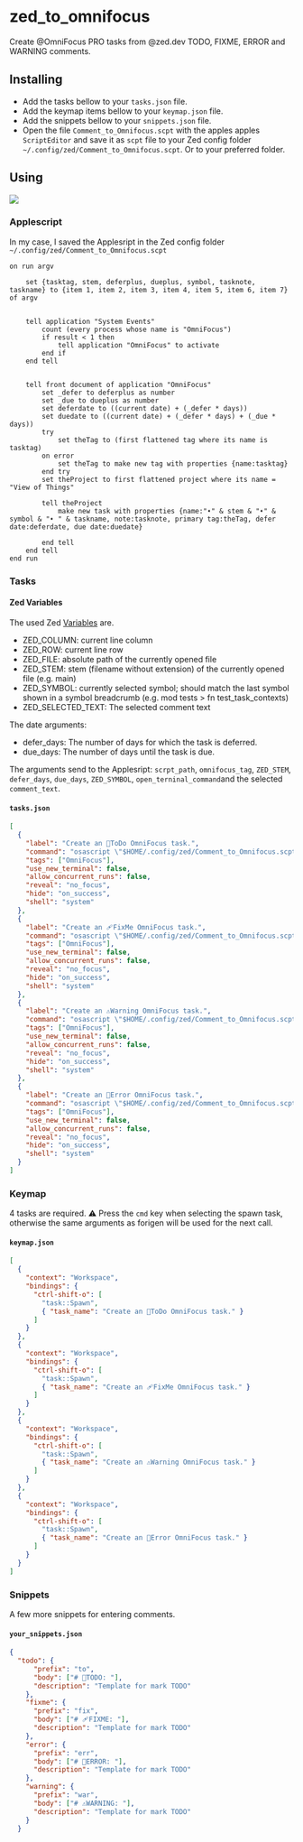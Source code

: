 # zed_to_omnifocus

Create @OmniFocus PRO tasks from @zed.dev TODO, FIXME, ERROR and WARNING comments.



## Installing

- Add the tasks bellow to your `tasks.json` file.
- Add the keymap items bellow to your `keymap.json` file.
- Add the snippets bellow to your `snippets.json` file.
- Open the file `Comment_to_Omnifocus.scpt` with the apples apples `ScriptEditor` and save it as `scpt` file to your Zed config folder  `~/.config/zed/Comment_to_Omnifocus.scpt`. Or to your preferred folder.


## Using

![](https://github.com/Fulnir/zed_to_omnifocus/blob/main/zed_to_omnifocus.png)

### Applescript

In my case, I saved the Applesript in the Zed config folder `~/.config/zed/Comment_to_Omnifocus.scpt`


```applescript
on run argv

	set {tasktag, stem, deferplus, dueplus, symbol, tasknote, taskname} to {item 1, item 2, item 3, item 4, item 5, item 6, item 7} of argv


	tell application "System Events"
		count (every process whose name is "OmniFocus")
		if result < 1 then
			tell application "OmniFocus" to activate
		end if
	end tell


	tell front document of application "OmniFocus"
		set _defer to deferplus as number
		set _due to dueplus as number
		set deferdate to ((current date) + (_defer * days))
		set duedate to ((current date) + (_defer * days) + (_due * days))
		try
			set theTag to (first flattened tag where its name is tasktag)
		on error
			set theTag to make new tag with properties {name:tasktag}
		end try
		set theProject to first flattened project where its name = "View of Things"

		tell theProject
			make new task with properties {name:"➧" & stem & "➧" & symbol & "➧ " & taskname, note:tasknote, primary tag:theTag, defer date:deferdate, due date:duedate}

		end tell
	end tell
end run
```

### Tasks

#### Zed Variables

The used Zed [Variables](https://zed.dev/docs/tasks#variables) are.
- ZED_COLUMN: current line column
- ZED_ROW: current line row
- ZED_FILE: absolute path of the currently opened file
- ZED_STEM: stem (filename without extension) of the currently opened file (e.g. main)
- ZED_SYMBOL: currently selected symbol; should match the last symbol shown in a symbol breadcrumb (e.g. mod tests > fn test_task_contexts)
- ZED_SELECTED_TEXT: The selected comment text

The date arguments:
- defer_days: The number of days for which the task is deferred.
- due_days: The number of days until the task is due.

The arguments send to the Applesript: `scrpt_path`, `omnifocus_tag`, `ZED_STEM`, `defer_days`, `due_days`, `ZED_SYMBOL`, `open_terninal_command`and the selected `comment_text`.

#### `tasks.json`

```json
[
  {
    "label": "Create an 📒ToDo OmniFocus task.",
    "command": "osascript \"$HOME/.config/zed/Comment_to_Omnifocus.scpt\"  \"📒Todo\"  \"$ZED_STEM\"  \"90\" \"180\" \"$ZED_SYMBOL\" \"zed $ZED_FILE:$ZED_COLUMN:$ZED_ROW\"  \"📒 $ZED_SELECTED_TEXT\"  ",
    "tags": ["OmniFocus"],
    "use_new_terminal": false,
    "allow_concurrent_runs": false,
    "reveal": "no_focus",
    "hide": "on_success",
    "shell": "system"
  },
  {
    "label": "Create an 🩹FixMe OmniFocus task.",
    "command": "osascript \"$HOME/.config/zed/Comment_to_Omnifocus.scpt\"  \"🩹FixMe\"  \"$ZED_STEM\"  \"7\" \"30\"  \"$ZED_SYMBOL\"  \"zed $ZED_FILE:$ZED_COLUMN:$ZED_ROW\"  \"🩹 $ZED_SELECTED_TEXT\"  ",
    "tags": ["OmniFocus"],
    "use_new_terminal": false,
    "allow_concurrent_runs": false,
    "reveal": "no_focus",
    "hide": "on_success",
    "shell": "system"
  },
  {
    "label": "Create an ⚠️Warning OmniFocus task.",
    "command": "osascript \"$HOME/.config/zed/Comment_to_Omnifocus.scpt\"  \"⚠️Warning\"  \"$ZED_STEM\"  \"30\" \"90\"  \"$ZED_SYMBOL\"  \"zed $ZED_FILE:$ZED_COLUMN:$ZED_ROW\"  \"⚠️ $ZED_SELECTED_TEXT\"  ",
    "tags": ["OmniFocus"],
    "use_new_terminal": false,
    "allow_concurrent_runs": false,
    "reveal": "no_focus",
    "hide": "on_success",
    "shell": "system"
  },
  {
    "label": "Create an 🛑Error OmniFocus task.",
    "command": "osascript \"$HOME/.config/zed/Comment_to_Omnifocus.scpt\"  \"🛑Error\"  \"$ZED_STEM\"  \"7\" \"90\"  \"$ZED_SYMBOL\"  \"zed $ZED_FILE:$ZED_COLUMN:$ZED_ROW\"  \"🛑 $ZED_SELECTED_TEXT\"  ",
    "tags": ["OmniFocus"],
    "use_new_terminal": false,
    "allow_concurrent_runs": false,
    "reveal": "no_focus",
    "hide": "on_success",
    "shell": "system"
  }
]
```

### Keymap

4 tasks are required. ⚠️ Press the `cmd` key when selecting the spawn task, otherwise the same arguments as forigen will be used for the next call.

#### `keymap.json`

```json
[
  {
    "context": "Workspace",
    "bindings": {
      "ctrl-shift-o": [
        "task::Spawn",
        { "task_name": "Create an 📒ToDo OmniFocus task." }
      ]
    }
  },
  {
    "context": "Workspace",
    "bindings": {
      "ctrl-shift-o": [
        "task::Spawn",
        { "task_name": "Create an 🩹FixMe OmniFocus task." }
      ]
    }
  },
  {
    "context": "Workspace",
    "bindings": {
      "ctrl-shift-o": [
        "task::Spawn",
        { "task_name": "Create an ⚠️Warning OmniFocus task." }
      ]
    }
  },
  {
    "context": "Workspace",
    "bindings": {
      "ctrl-shift-o": [
        "task::Spawn",
        { "task_name": "Create an 🛑Error OmniFocus task." }
      ]
    }
  }
]
```

### Snippets

A few more snippets for entering comments.

#### `your_snippets.json`

```json
{
  "todo": {
      "prefix": "to",
      "body": ["# 📒TODO: "],
      "description": "Template for mark TODO"
    },
    "fixme": {
      "prefix": "fix",
      "body": ["# 🩹FIXME: "],
      "description": "Template for mark TODO"
    },
    "error": {
      "prefix": "err",
      "body": ["# 🛑ERROR: "],
      "description": "Template for mark TODO"
    },
    "warning": {
      "prefix": "war",
      "body": ["# ⚠️WARNING: "],
      "description": "Template for mark TODO"
    }
  }
```
